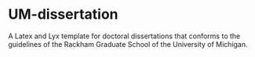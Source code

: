 UM-dissertation
===============

A Latex and Lyx template for doctoral dissertations that conforms to the guidelines of the Rackham Graduate School of the University of Michigan.
